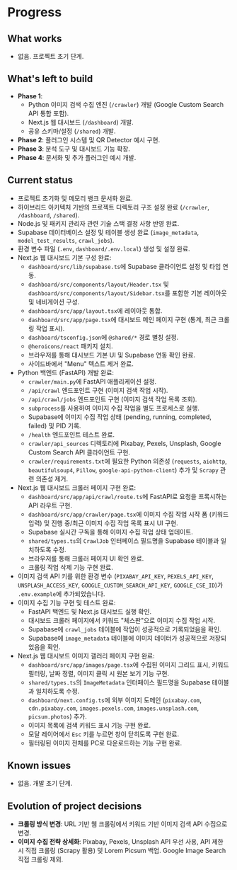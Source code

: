 # Progress

## What works
- 없음. 프로젝트 초기 단계.

## What's left to build
- **Phase 1**:
  - Python 이미지 검색 수집 엔진 (`/crawler`) 개발 (Google Custom Search API 통합 포함).
  - Next.js 웹 대시보드 (`/dashboard`) 개발.
  - 공유 스키마/설정 (`/shared`) 개발.
- **Phase 2**: 플러그인 시스템 및 QR Detector 예시 구현.
- **Phase 3**: 분석 도구 및 대시보드 기능 확장.
- **Phase 4**: 문서화 및 추가 플러그인 예시 개발.

## Current status
- 프로젝트 초기화 및 메모리 뱅크 문서화 완료.
- 하이브리드 아키텍처 기반의 프로젝트 디렉토리 구조 설정 완료 (`/crawler`, `/dashboard`, `/shared`).
- Node.js 및 패키지 관리자 관련 기술 스택 결정 사항 반영 완료.
- Supabase 데이터베이스 설정 및 테이블 생성 완료 (`image_metadata`, `model_test_results`, `crawl_jobs`).
- 환경 변수 파일 (`.env`, `dashboard/.env.local`) 생성 및 설정 완료.
- Next.js 웹 대시보드 기본 구성 완료:
  - `dashboard/src/lib/supabase.ts`에 Supabase 클라이언트 설정 및 타입 연동.
  - `dashboard/src/components/layout/Header.tsx` 및 `dashboard/src/components/layout/Sidebar.tsx`를 포함한 기본 레이아웃 및 네비게이션 구성.
  - `dashboard/src/app/layout.tsx`에 레이아웃 통합.
  - `dashboard/src/app/page.tsx`에 대시보드 메인 페이지 구현 (통계, 최근 크롤링 작업 표시).
  - `dashboard/tsconfig.json`에 `@shared/*` 경로 별칭 설정.
  - `@heroicons/react` 패키지 설치.
  - 브라우저를 통해 대시보드 기본 UI 및 Supabase 연동 확인 완료.
  - 사이드바에서 "Menu" 텍스트 제거 완료.
- Python 백엔드 (FastAPI) 개발 완료:
  - `crawler/main.py`에 FastAPI 애플리케이션 설정.
  - `/api/crawl` 엔드포인트 구현 (이미지 검색 작업 시작).
  - `/api/crawl/jobs` 엔드포인트 구현 (이미지 검색 작업 목록 조회).
  - `subprocess`를 사용하여 이미지 수집 작업을 별도 프로세스로 실행.
  - Supabase에 이미지 수집 작업 상태 (pending, running, completed, failed) 및 PID 기록.
  - `/health` 엔드포인트 테스트 완료.
  - `crawler/api_sources` 디렉토리에 Pixabay, Pexels, Unsplash, Google Custom Search API 클라이언트 구현.
  - `crawler/requirements.txt`에 필요한 Python 의존성 (`requests`, `aiohttp`, `beautifulsoup4`, `Pillow`, `google-api-python-client`) 추가 및 `Scrapy` 관련 의존성 제거.
- Next.js 웹 대시보드 크롤러 페이지 구현 완료:
  - `dashboard/src/app/api/crawl/route.ts`에 FastAPI로 요청을 프록시하는 API 라우트 구현.
  - `dashboard/src/app/crawler/page.tsx`에 이미지 수집 작업 시작 폼 (키워드 입력) 및 진행 중/최근 이미지 수집 작업 목록 표시 UI 구현.
  - Supabase 실시간 구독을 통해 이미지 수집 작업 상태 업데이트.
  - `shared/types.ts`의 `CrawlJob` 인터페이스 필드명을 Supabase 테이블과 일치하도록 수정.
  - 브라우저를 통해 크롤러 페이지 UI 확인 완료.
  - 크롤링 작업 삭제 기능 구현 완료.
- 이미지 검색 API 키를 위한 환경 변수 (`PIXABAY_API_KEY`, `PEXELS_API_KEY`, `UNSPLASH_ACCESS_KEY`, `GOOGLE_CUSTOM_SEARCH_API_KEY`, `GOOGLE_CSE_ID`)가 `.env.example`에 추가되었습니다.
- 이미지 수집 기능 구현 및 테스트 완료:
  - FastAPI 백엔드 및 Next.js 대시보드 실행 확인.
  - 대시보드 크롤러 페이지에서 키워드 "체스판"으로 이미지 수집 작업 시작.
  - Supabase에 `crawl_jobs` 테이블에 작업이 성공적으로 기록되었음을 확인.
  - Supabase에 `image_metadata` 테이블에 이미지 데이터가 성공적으로 저장되었음을 확인.
- Next.js 웹 대시보드 이미지 갤러리 페이지 구현 완료:
  - `dashboard/src/app/images/page.tsx`에 수집된 이미지 그리드 표시, 키워드 필터링, 날짜 정렬, 이미지 클릭 시 원본 보기 기능 구현.
  - `shared/types.ts`의 `ImageMetadata` 인터페이스 필드명을 Supabase 테이블과 일치하도록 수정.
  - `dashboard/next.config.ts`에 외부 이미지 도메인 (`pixabay.com`, `cdn.pixabay.com`, `images.pexels.com`, `images.unsplash.com`, `picsum.photos`) 추가.
  - 이미지 목록에 검색 키워드 표시 기능 구현 완료.
  - 모달 레이어에서 `Esc` 키를 누르면 창이 닫히도록 구현 완료.
  - 필터링된 이미지 전체를 PC로 다운로드하는 기능 구현 완료.

## Known issues
- 없음. 개발 초기 단계.

## Evolution of project decisions
- **크롤링 방식 변경**: URL 기반 웹 크롤링에서 키워드 기반 이미지 검색 API 수집으로 변경.
- **이미지 수집 전략 상세화**: Pixabay, Pexels, Unsplash API 우선 사용, API 제한 시 직접 크롤링 (Scrapy 활용) 및 Lorem Picsum 백업. Google Image Search 직접 크롤링 제외.
